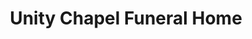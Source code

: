 ---
title: "Unity Chapel Funeral Home"
url: /corpus-christi/unity-chapel-funeral-home/
shop: funeral directors
---